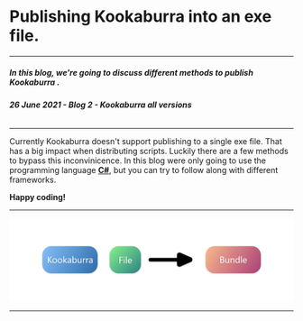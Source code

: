# Publishing Kookaburra into an exe file.
-----
##### **In this blog, we're going to discuss different methods to publish Kookaburra .**
###### ***26 June 2021 - Blog 2 - Kookaburra all versions***
-----

Currently Kookaburra doesn't support publishing to a single exe file. That has a big impact when distributing scripts. Luckily there are a few methods to bypass this inconvinicence. In this blog were only going to use the programming language [**C#**](https://docs.microsoft.com/en-us/dotnet/csharp/tour-of-csharp/), but you can try to follow along with different frameworks. 

**Happy coding!**

----
<img src="https://github.com/AZProductions/Kookaburra/blob/main/docs-img/graph2.png" class="center">

----
